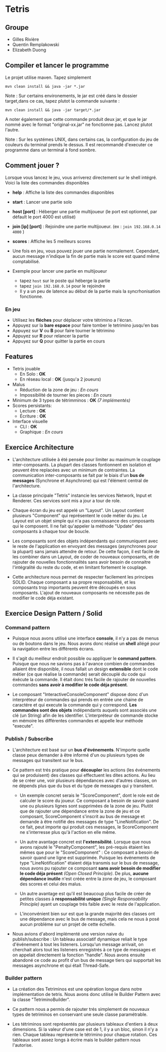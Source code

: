# Tetris

## Groupe
+ Gilles Rivière
+ Quentin Remplakowski
+ Elizabeth Duong

## Compiler et lancer le programme
Le projet utilise maven. Tapez simplement 
```
mvn clean install && java -jar *.jar
```
Note : Sur certains environements, le jar est créé dans le dossier target,dans ce cas, tapez plutot la commande suivante :
```
mvn clean install && java -jar target/*.jar
```

A noter également que cette commande produit deux jar, et que le jar nommé avec le format "original-xx.jar" ne fonctionne pas. Lancez plutot l'autre. 

Note : Sur les systémes UNIX, dans certains cas, la configuration du jeu de couleurs du terminal prends le dessus.
Il est recommandé d'executer ce programme dans un terminal à fond sombre. 

## Comment jouer ?
Lorsque vous lancez le jeu, vous arriverez directement sur le shell intégré. Voici la liste des commandes disponibles
- **help** : Affiche la liste des commandes disponibles
- **start** : Lancer une partie solo
- **host [port]** : Héberger une partie multijoueur (le port est optionnel, par défault le port 4000 est utilisé)
- **join [ip] [port]** : Rejoindre une partie multijoueur. (ex : ```join 192.168.0.14 4000``` )
- **scores** : Affiche les 5 meilleurs scores

- Une fois en jeu, vous pouvez jouer une partie normalement. Cependant, aucun message n'indique la fin de partie mais le score est quand même comptabilisé.
- Exemple pour lancer une partie en multijoueur 
  + tapez ``` host ``` sur le poste qui héberge la partie
  + tapez ``` join 192.168.0.14 ``` pour le rejoindre 
  + Il y a un peu de latence au début de la partie mais la syncrhonisation fonctionne.

### En jeu
- Utilisez les **fléches** pour déplacer votre tétrimino a l'écran.
- Appuyez sur la **bare espace** pour faire tomber le tetrimino jusqu'en bas
- Appuyez sur **V** ou **B** pour faire tourner le tétrimino
- Appuyez sur **R** pour relancer la partie
- Appuyez sur **Q** pour quitter la partie en cours

## Features
+ Tetris jouable
  - En Solo : **OK**
  - En réseau local : **OK** (jusqu'a 2 joueurs)
+ Malus
  - Réduction de la zone de jeu : *En cours*
  - Impossibilité de tourner les pieces : *En cours*
+ Minimum de 3 types de tétrimminos : **OK** *(7 implémentés)*
+ Scores persistants:
  - Lecture : **OK**
  - Écriture : **OK**
+ Interface visuelle
  - CLI : **OK**
  - Graphique : *En cours*

## Exercice Architecture
+ L'architecture utilisée à été pensée pour limiter au maximum le couplage inter-composants.
La plupart des classes fontionnent en isolation et peuvent être replacées avec un minimum de contraintes.
La communication inter-composants se fait par le biais d'un **bus de messages** (Synchrone et Asynchrone) qui est l'élément central de l'architecture.

+ La classe principale "Tetris" instancie les services Network, Input et Renderer. Ces services sont mis a jour a tour de role. 
+ Chaque écran du jeu est appelé un "Layout". Un Layout contient plusieurs "Component" qui représentent le code métier du jeu. Le Layout est un objet simple qui n'a pas connaissance des composants qui le composent. Il ne fait qu'appeler la méthode "Update" des composants à chaque tour de boucle. 

+ Les composants sont des objets indépendants qui communiquent avec le reste de l'application en envoyant des messages (asynchrones pour la plupart) sans jamais attendre de retour. De cette façon, il est facile de les combiner dans un Layout, de coder de nouveaux composants, et de rajouter de nouvelles fonctionnalités sans avoir besoin de connaitre l'intégralité du reste du code, et en limitant fortement le couplage. 

+ Cette architecture nous permet de respecter facilement les principes SOLID. Chaque composant a sa propre responsabilité, et les composants trop importants peuvent être découpés en sous composants. L'ajout de nouveaux composants ne nécessite pas de modifier le code déja existant.



## Exercice Design Pattern / Solid

### Command pattern
- Puisque nous avons utilisé une interface **console**, il n'y a pas de menus ou de boutons dans le jeu. Nous avons donc réalisé un **shell** allégé pour la navigation entre les différents écrans. 

- Il s'agit du meilleur endroit possible ou appliquer le **command pattern**. Puisque que nous ne savions pas à l'avance combien de commandes allaient être disponible, il nous fallait un design **extensible** dont le code métier (ce que réalise la commande) serait découplé du code qui éxécute la commande. Il était donc trés facile de rajouter de nouvelles commandes **sans avoir à modifier le code déja présent**.

- Le composant "InteractiveConsoleComponent" dispose donc d'un interpréteur de commandes qui prends en entrée une chaine de caractére et qui execute la commande qui y correspond. **Les commandes sont des objets** indépendants auquels sont associés une clé (un String) afin de les identifier. L'interpréteur de commande stocke en mémoire les différentes commandes et appelle leur méthode "execute".

### Publish / Subscribe
- L'architecture est basé sur un **bus d'événements**. N'importe quelle classe peux demander à être informé d'un ou plusieurs types de messages qui transitent sur le bus. 

- Ce pattern est trés pratique pour **découpler** les actions (les événements qui se produisent) des classes qui effectuent les dites actions. Au lieu de se créer une, voir plusieurs dépendances avec d'autres classes, on ne dépends plus que du bus et du type de messages qui y transitent.

  + Un exemple concret serais le "ScoreComponent", dont le role est de calculer le score du joueur. Ce composant a besoin de savoir quand une ou plusieurs lignes sont supprimées de la zone de jeu. Plutôt que de rajouter une dépendance entre la zone de jeu et ce composant, ScoreComponent s'inscrit au bus de message et demande à être notifié des messages de type "LineNotification". De ce fait, peut importe qui produit ces messages, le ScoreComponent ne s'interresse plus qu'à l'action en elle même.
  
  + Un autre avantage concret est **l'extensibilité**. Lorsque que nous avons rajouté le "PenaltyComponent", les pré-requis étaient les mêmes que pour le "ScoreComponent" : Ce composant a besoin de savoir quand une ligne est supprimée. Puisque les événements de type "LineNotification" étaient déja transmis sur le bus de message, nous avons pu rajouter ce composant **sans avoir besoin de modifier le code déja présent** *(Open Closed Principle)*. De plus, **aucune dépendance inutile** n'est créée entre la zone de jeu, le composant des scores et celui des malus. 
  
  + Un autre avantage est qu'il est beaucoup plus facile de créer de petites classes à **responsabilité unique** *(Single Responsability Principle)* ayant un couplage trés faible avec le reste de l'application.
  
  + L'inconvénient bien sur est que la grande majorité des classes ont une dépendance avec le bus de message, mais cela ne nous à posé aucun probléme sur un projet de cette échelle. 
  
- Nous avions d'abord implémenté une version naive du publish/subscribe : Un tableau associatif dynamique reliait le type d'événement à tout les listeners. Lorsqu'un message arrivait, on cherchait alors tout les listeners enregistrés à ce type de messages et on appelait directement la fonction "handle". Nous avons ensuite abandoné ce code au profit d'un bus de message tiers qui supportait les messages asynchrone et qui était Thread-Safe. 
  
### Builder pattern
- La création des Tetriminos est une opération longue dans notre implémentation de tetris. Nous avons donc utilisé le Builder Pattern avec la classe "TetriminoBuilder".

- Ce pattern nous a permis de rajouter trés simplement de nouveaux types de tetriminos en conservant une seule classe paramétrable.

- Les tétriminos sont représentés par plusieurs tableaux d'entiers à deux dimensions. Si la valeur d'une case est de 1, il y a un bloc, sinon il n'y a rien. Chaque tableau représente le tétrimino pour chaque rotation. Ces tableaux sont assez longs à écrire mais le builder pattern nous l'autorise. 
